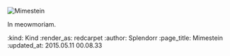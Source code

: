 ![Mimestein](https://dl.dropboxusercontent.com/u/564636/mimestein_shod.jpg)

In meowmoriam.

:kind: Kind
:render_as: redcarpet
:author: Splendorr
:page_title: Mimestein
:updated_at: 2015.05.11 00.08.33